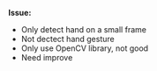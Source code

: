 
<b>Issue:</b>
  - Only detect hand on a small frame
  - Not dectect hand gesture
  - Only use OpenCV library, not good
  - Need improve
